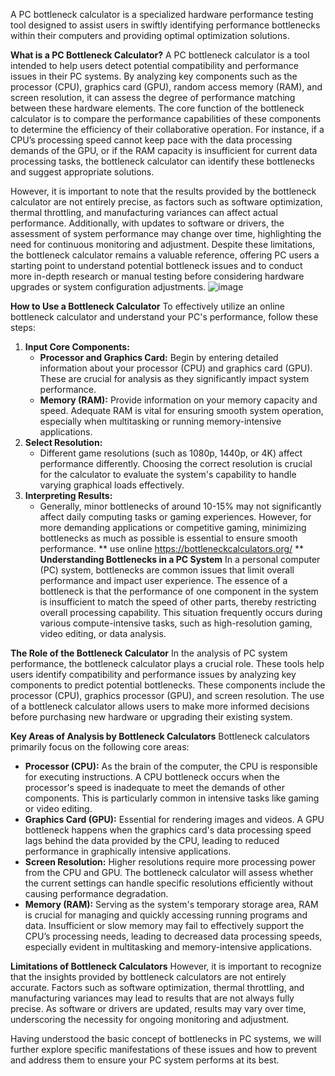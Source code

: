 A PC bottleneck calculator is a specialized hardware performance testing tool designed to assist users in swiftly identifying performance bottlenecks within their computers and providing optimal optimization solutions.


**What is a PC Bottleneck Calculator?**
A PC bottleneck calculator is a tool intended to help users detect potential compatibility and performance issues in their PC systems. By analyzing key components such as the processor (CPU), graphics card (GPU), random access memory (RAM), and screen resolution, it can assess the degree of performance matching between these hardware elements. The core function of the bottleneck calculator is to compare the performance capabilities of these components to determine the efficiency of their collaborative operation. For instance, if a CPU’s processing speed cannot keep pace with the data processing demands of the GPU, or if the RAM capacity is insufficient for current data processing tasks, the bottleneck calculator can identify these bottlenecks and suggest appropriate solutions.

However, it is important to note that the results provided by the bottleneck calculator are not entirely precise, as factors such as software optimization, thermal throttling, and manufacturing variances can affect actual performance. Additionally, with updates to software or drivers, the assessment of system performance may change over time, highlighting the need for continuous monitoring and adjustment. Despite these limitations, the bottleneck calculator remains a valuable reference, offering PC users a starting point to understand potential bottleneck issues and to conduct more in-depth research or manual testing before considering hardware upgrades or system configuration adjustments.
![image](https://github.com/user-attachments/assets/7586aeb1-740a-42c0-a8e0-576fd1bb2687)  

**How to Use a Bottleneck Calculator**
To effectively utilize an online bottleneck calculator and understand your PC's performance, follow these steps:
1. **Input Core Components:**
   - **Processor and Graphics Card:** Begin by entering detailed information about your processor (CPU) and graphics card (GPU). These are crucial for analysis as they significantly impact system performance.
   - **Memory (RAM):** Provide information on your memory capacity and speed. Adequate RAM is vital for ensuring smooth system operation, especially when multitasking or running memory-intensive applications.
2. **Select Resolution:**
   - Different game resolutions (such as 1080p, 1440p, or 4K) affect performance differently. Choosing the correct resolution is crucial for the calculator to evaluate the system's capability to handle varying graphical loads effectively.
3. **Interpreting Results:**
   - Generally, minor bottlenecks of around 10-15% may not significantly affect daily computing tasks or gaming experiences. However, for more demanding applications or competitive gaming, minimizing bottlenecks as much as possible is essential to ensure smooth performance.
** use  online   https://bottleneckcalculators.org/ **
**Understanding Bottlenecks in a PC System**
In a personal computer (PC) system, bottlenecks are common issues that limit overall performance and impact user experience. The essence of a bottleneck is that the performance of one component in the system is insufficient to match the speed of other parts, thereby restricting overall processing capability. This situation frequently occurs during various compute-intensive tasks, such as high-resolution gaming, video editing, or data analysis.

**The Role of the Bottleneck Calculator**
In the analysis of PC system performance, the bottleneck calculator plays a crucial role. These tools help users identify compatibility and performance issues by analyzing key components to predict potential bottlenecks. These components include the processor (CPU), graphics processor (GPU), and screen resolution. The use of a bottleneck calculator allows users to make more informed decisions before purchasing new hardware or upgrading their existing system.

**Key Areas of Analysis by Bottleneck Calculators**
Bottleneck calculators primarily focus on the following core areas:
- **Processor (CPU):** As the brain of the computer, the CPU is responsible for executing instructions. A CPU bottleneck occurs when the processor's speed is inadequate to meet the demands of other components. This is particularly common in intensive tasks like gaming or video editing.
- **Graphics Card (GPU):** Essential for rendering images and videos. A GPU bottleneck happens when the graphics card's data processing speed lags behind the data provided by the CPU, leading to reduced performance in graphically intensive applications.
- **Screen Resolution:** Higher resolutions require more processing power from the CPU and GPU. The bottleneck calculator will assess whether the current settings can handle specific resolutions efficiently without causing performance degradation.
- **Memory (RAM):** Serving as the system's temporary storage area, RAM is crucial for managing and quickly accessing running programs and data. Insufficient or slow memory may fail to effectively support the CPU’s processing needs, leading to decreased data processing speeds, especially evident in multitasking and memory-intensive applications.

**Limitations of Bottleneck Calculators**
However, it is important to recognize that the insights provided by bottleneck calculators are not entirely accurate. Factors such as software optimization, thermal throttling, and manufacturing variances may lead to results that are not always fully precise. As software or drivers are updated, results may vary over time, underscoring the necessity for ongoing monitoring and adjustment.

Having understood the basic concept of bottlenecks in PC systems, we will further explore specific manifestations of these issues and how to prevent and address them to ensure your PC system performs at its best.
